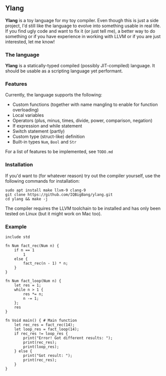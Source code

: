 ## Ylang

**Ylang** is a toy language for my toy compiler. Even though this is just a side project, I'd still like the language to evolve into something usable in real life. If you find ugly code and want to fix it (or just tell me), a better way to do something or if you have experience in working with LLVM or if you are just interested, let me know!

### The language

**Ylang** is a statically-typed compiled (possibly JIT-compiled) language. It should be usable as a scripting language yet performant.

### Features

Currently, the language supports the following:

- Custom functions (together with name mangling to enable for function overloading)
- Local variables
- Operators (plus, minus, times, divide, power, comparison, negation)
- If expression and while statement
- Switch statement (partly)
- Custom type (struct-like) definition
- Built-in types `Num`, `Bool` and `Str`

For a list of features to be implemented, see `TODO.md` 

### Installation

If you'd want to (for whatever reason) try out the compiler yourself, use the following commands for installation:
```
sudo apt install make llvm-9 clang-9
git clone https://github.com/IQBigBang/ylang.git
cd ylang && make -j
```
The compiler requires the LLVM toolchain to be installed and has only been tested on Linux (but it might  work on Mac too).

### Example

```
include std

fn Num fact_rec(Num n) {
	if n == 1
		1
	else {
		fact_rec(n - 1) * n;
	}
}

fn Num fact_loop(Num n) {
	let res = 1;
	while n > 1 {
		res *= n;
		n -= 1;
	};
	res
}

fn Void main() { # Main function
	let rec_res = fact_rec(14);
	let loop_res = fact_loop(14);
	if rec_res != loop_res {
		print("Error! Got different results: ");
		print(rec_res);
		print(loop_res);
	} else {
		print("Got result: ");
		print(rec_res);
	}
}
```

